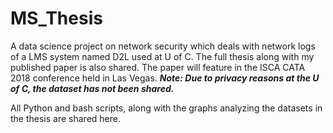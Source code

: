 # MS_Thesis
A data science project on network security which deals with network logs of a LMS system named D2L used at U of C.
The full thesis along with my published paper is also shared. The paper will feature in the ISCA CATA 2018 conference
held in Las Vegas.
***Note: Due to privacy reasons at the U of C, the dataset has not been shared.***

All Python and bash scripts, along with the graphs analyzing the datasets in the thesis are shared here.
